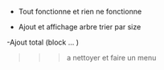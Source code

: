 - Tout fonctionne et rien ne fonctionne 

- Ajout et affichage  arbre trier par size 

-Ajout total (block ... )

>>> a nettoyer et faire un menu
